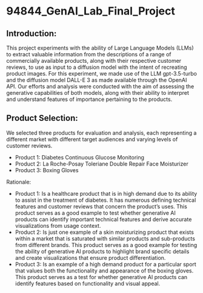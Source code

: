 # 94844_GenAI_Lab_Final_Project

## Introduction:
This project experiments with the ability of Large Language Models (LLMs) to extract valuable information from the descriptions of a range of commercially available products, along with their respective customer reviews, to use as input to a diffusion model with the intent of recreating product images. For this experiment, we made use of the LLM gpt-3.5-turbo and the diffusion model DALL-E 3 as made available through the OpenAI API. Our efforts and analysis were conducted with the aim of assessing the generative capabilities of both models, along with their ability to interpret and understand features of importance pertaining to the products.
## Product Selection:
We selected three products for evaluation and analysis, each representing a different market with different target audiences and varying levels of customer reviews.

- Product 1: Diabetes Continuous Glucose Monitoring
- Product 2: La Roche-Posay Toleriane Double Repair Face Moisturizer
- Product 3: Boxing Gloves

Rationale: 
- Product 1: Is a healthcare product that is in high demand due to its ability to assist in the treatment of diabetes. It has numerous defining technical features and customer reviews that concern the product’s uses. This product serves as a good example to test whether generative AI products can identify important technical features and derive accurate visualizations from usage context.
- Product 2: Is just one example of a skin moisturizing product that exists within a market that is saturated with similar products and sub-products from different brands. This product serves as a good example for testing the ability of generative AI products to highlight brand specific details and create visualizations that ensure product differentiation.
- Product 3: Is an example of a high demand product for a particular sport that values both the functionality and appearance of the boxing gloves. This product serves as a test for whether generative AI products can identify features based on functionality and visual appeal.
